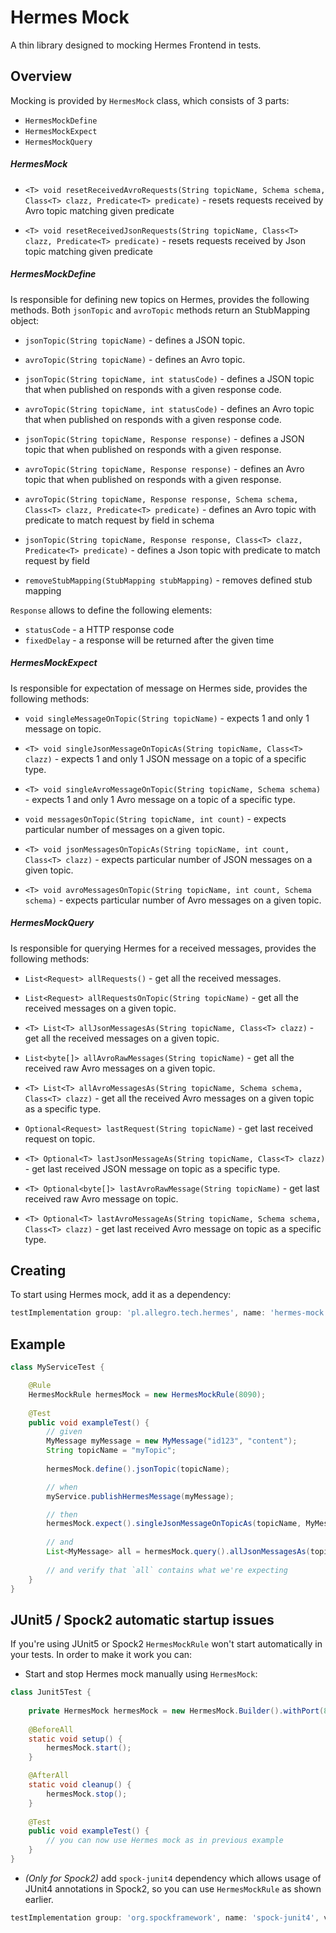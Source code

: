 # Hermes Mock

A thin library designed to mocking Hermes Frontend in tests.

## Overview

Mocking is provided by `HermesMock` class, which consists of 3 parts:
- `HermesMockDefine` 
- `HermesMockExpect`
- `HermesMockQuery`

##### HermesMock

- `<T> void resetReceivedAvroRequests(String topicName, Schema schema, Class<T> clazz, Predicate<T> predicate)` - resets requests received by Avro topic matching given predicate

- `<T> void resetReceivedJsonRequests(String topicName, Class<T> clazz, Predicate<T> predicate)` - resets requests received by Json topic matching given predicate


##### HermesMockDefine

Is responsible for defining new topics on Hermes, provides the following methods.
Both `jsonTopic` and `avroTopic` methods return an StubMapping object: 

- `jsonTopic(String topicName)` - defines a JSON topic.

- `avroTopic(String topicName)` - defines an Avro topic.

- `jsonTopic(String topicName, int statusCode)` - defines a JSON topic that when published on responds
with a given response code.

- `avroTopic(String topicName, int statusCode)` - defines an Avro topic that when published on responds
with a given response code.

- `jsonTopic(String topicName, Response response)` - defines a JSON topic that when published on responds
  with a given response.

- `avroTopic(String topicName, Response response)` - defines an Avro topic that when published on responds
  with a given response.
- `avroTopic(String topicName, Response response, Schema schema, Class<T> clazz, Predicate<T> predicate)` - defines an 
Avro topic with predicate to match request by field in schema
- `jsonTopic(String topicName, Response response, Class<T> clazz, Predicate<T> predicate)` - defines a
 Json topic with predicate to match request by field

- `removeStubMapping(StubMapping stubMapping)` - removes defined stub mapping 

`Response` allows to define the following elements:
- `statusCode` - a HTTP response code
- `fixedDelay` - a response will be returned after the given time

##### HermesMockExpect

Is responsible for expectation of message on Hermes side, provides the following methods:
 
- `void singleMessageOnTopic(String topicName)` - expects 1 and only 1 message on topic.

- `<T> void singleJsonMessageOnTopicAs(String topicName, Class<T> clazz)` - expects 1 and only 1 JSON message on a topic
of a specific type.

- `<T> void singleAvroMessageOnTopic(String topicName, Schema schema)` - expects 1 and only 1 Avro message on a topic 
of a specific type.

- `void messagesOnTopic(String topicName, int count)` - expects particular number of messages on a given topic.

- `<T> void jsonMessagesOnTopicAs(String topicName, int count, Class<T> clazz)` - expects particular number of
JSON messages on a given topic.

- `<T> void avroMessagesOnTopic(String topicName, int count, Schema schema)` - expects particular number of
Avro messages on a given topic.

##### HermesMockQuery

Is responsible for querying Hermes for a received messages, provides the following methods: 

- `List<Request> allRequests()` - get all the received messages.

- `List<Request> allRequestsOnTopic(String topicName)` - get all the received messages on a given topic.

- `<T> List<T> allJsonMessagesAs(String topicName, Class<T> clazz)` - get all the received messages on a given topic.

- `List<byte[]> allAvroRawMessages(String topicName)` - get all the received raw Avro messages on a given topic.

- `<T> List<T> allAvroMessagesAs(String topicName, Schema schema, Class<T> clazz)` - get all the received Avro messages
on a given topic as a specific type.

- `Optional<Request> lastRequest(String topicName)` - get last received request on topic.

- `<T> Optional<T> lastJsonMessageAs(String topicName, Class<T> clazz)` - get last received JSON message on topic
as a specific type.

- `<T> Optional<byte[]> lastAvroRawMessage(String topicName)` - get last received raw Avro message on topic.

- `<T> Optional<T> lastAvroMessageAs(String topicName, Schema schema, Class<T> clazz)` - get last received Avro message
 on topic as a specific type.

## Creating

To start using Hermes mock, add it as a dependency:

```groovy
testImplementation group: 'pl.allegro.tech.hermes', name: 'hermes-mock', version: versions.hermes
```

## Example

```java
class MyServiceTest {

    @Rule
    HermesMockRule hermesMock = new HermesMockRule(8090);
    
    @Test
    public void exampleTest() {
        // given
        MyMessage myMessage = new MyMessage("id123", "content");
        String topicName = "myTopic";
        
        hermesMock.define().jsonTopic(topicName);

        // when
        myService.publishHermesMessage(myMessage);

        // then
        hermesMock.expect().singleJsonMessageOnTopicAs(topicName, MyMessage.class);
        
        // and
        List<MyMessage> all = hermesMock.query().allJsonMessagesAs(topicName, MyMessage.class);
        
        // and verify that `all` contains what we're expecting 
    }
}
```

## JUnit5 / Spock2 automatic startup issues

If you're using JUnit5 or Spock2 `HermesMockRule` won't start automatically in your tests. In order to make it work you 
can:

- Start and stop Hermes mock manually using `HermesMock`:
```java
class Junit5Test {
    
    private HermesMock hermesMock = new HermesMock.Builder().withPort(8090).build();
    
    @BeforeAll
    static void setup() {
        hermesMock.start();
    }

    @AfterAll
    static void cleanup() {
        hermesMock.stop();
    }
    
    @Test
    public void exampleTest() {
        // you can now use Hermes mock as in previous example
    }
}
```

- *(Only for Spock2)* add `spock-junit4` dependency which allows usage of JUnit4 annotations in Spock2, so you can use
`HermesMockRule` as shown earlier.

```groovy
testImplementation group: 'org.spockframework', name: 'spock-junit4', version: versions.spock
```
